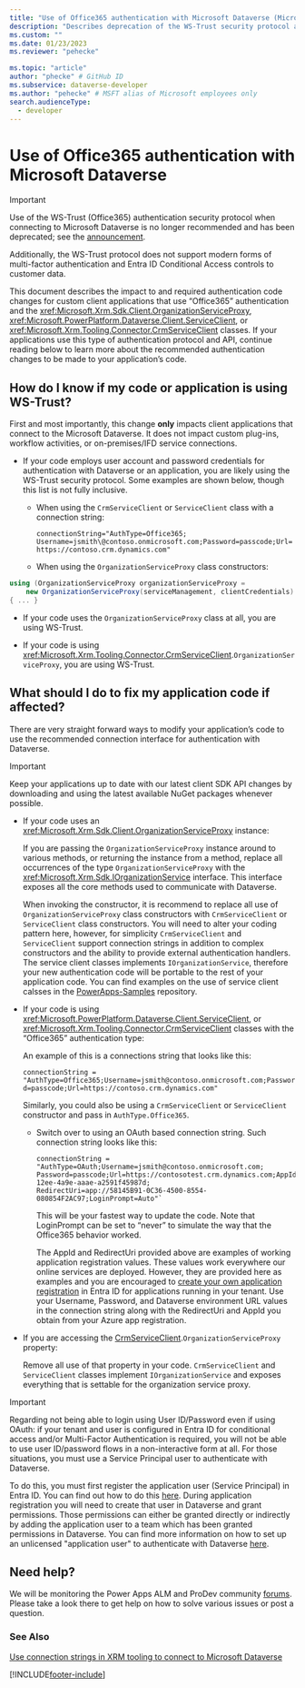 ```yaml
---
title: "Use of Office365 authentication with Microsoft Dataverse (Microsoft Dataverse) | Microsoft Docs" # Intent and product brand in a unique string of 43-59 chars including spaces
description: "Describes deprecation of the WS-Trust security protocol and the code changes required in applications that use Office365 authentication."
ms.custom: ""
ms.date: 01/23/2023
ms.reviewer: "pehecke"

ms.topic: "article"
author: "phecke" # GitHub ID
ms.subservice: dataverse-developer
ms.author: "pehecke" # MSFT alias of Microsoft employees only
search.audienceType:
  - developer
---
```


# Use of Office365 authentication with Microsoft Dataverse

> [!IMPORTANT]
> Use of the WS-Trust (Office365) authentication security protocol when connecting to Microsoft Dataverse is no longer recommended and has been deprecated; see the [announcement](/power-platform/important-changes-coming#deprecation-of-office365-authentication-type-and-organizationserviceproxy-class-for-connecting-to-dataverse).<p/>
> Additionally, the WS-Trust protocol does not support modern forms of multi-factor authentication and Entra ID Conditional Access controls to customer data.

This document describes the impact to and required authentication code changes for custom client applications that use “Office365” authentication and the <xref:Microsoft.Xrm.Sdk.Client.OrganizationServiceProxy>, <xref:Microsoft.PowerPlatform.Dataverse.Client.ServiceClient>, or <xref:Microsoft.Xrm.Tooling.Connector.CrmServiceClient> classes. If your applications use this type of authentication protocol and API,
continue reading below to learn more about the recommended authentication changes to be made to your application’s code.

## How do I know if my code or application is using WS-Trust?

First and most importantly, this change **only** impacts client applications that
connect to the Microsoft Dataverse. It does not impact custom plug-ins,
workflow activities, or on-premises/IFD service connections.

- If your code employs user account and password credentials for authentication with Dataverse or an application, you are likely using the WS-Trust security protocol. Some examples are shown below, though this list is not fully inclusive.

  - When using the `CrmServiceClient` or `ServiceClient` class with a connection string:

    `connectionString="AuthType=Office365; Username=jsmith\@contoso.onmicrosoft.com;Password=passcode;Url=https://contoso.crm.dynamics.com"`

  - When using the `OrganizationServiceProxy` class constructors:

```csharp
using (OrganizationServiceProxy organizationServiceProxy =
    new OrganizationServiceProxy(serviceManagement, clientCredentials)
{ ... }
```

- If your code uses the `OrganizationServiceProxy` class at all, you are using WS-Trust.

- If your code is using <xref:Microsoft.Xrm.Tooling.Connector.CrmServiceClient>.`OrganizationServiceProxy`, you are using WS-Trust.

## What should I do to fix my application code if affected?

There are very straight forward ways to modify your application’s code to use
the recommended connection interface for authentication with Dataverse.

> [!IMPORTANT]
> Keep your applications up to date with our latest client SDK API changes by downloading and using the latest available NuGet packages whenever possible.

- If your code uses an <xref:Microsoft.Xrm.Sdk.Client.OrganizationServiceProxy> instance:

  If you are passing the `OrganizationServiceProxy` instance around to various methods, or returning the instance from a method, replace all occurrences of the type `OrganizationServiceProxy` with the <xref:Microsoft.Xrm.Sdk.IOrganizationService> interface. This interface exposes all the core methods used to communicate with Dataverse.

  When invoking the constructor, it is recommend to replace all use of `OrganizationServiceProxy` class constructors with `CrmServiceClient` or `ServiceClient` class constructors. You will need to alter your coding pattern here, however, for simplicity `CrmServiceClient` and `ServiceClient` support connection strings in addition to complex constructors and the ability to provide external authentication handlers. The service client classes implements `IOrganizationService`, therefore your new authentication code will be portable to the rest of your application code. You can find examples on the use of service client calsses in the [PowerApps-Samples](https://github.com/microsoft/PowerApps-Samples/tree/master/dataverse/orgsvc/C%23) repository.

- If your code is using <xref:Microsoft.PowerPlatform.Dataverse.Client.ServiceClient>, or <xref:Microsoft.Xrm.Tooling.Connector.CrmServiceClient> classes with the “Office365” authentication type:

  An example of this is a connections string that looks like this:

  `connectionString = "AuthType=Office365;Username=jsmith@contoso.onmicrosoft.com;Password=passcode;Url=https://contoso.crm.dynamics.com"`

  Similarly, you could also be using a `CrmServiceClient` or `ServiceClient` constructor and pass in `AuthType.Office365`.

  - Switch over to using an OAuth based connection string. Such connection string looks like this:

    ```
    connectionString = "AuthType=OAuth;Username=jsmith@contoso.onmicrosoft.com;
    Password=passcode;Url=https://contosotest.crm.dynamics.com;AppId=51f81489-12ee-4a9e-aaae-a2591f45987d;
    RedirectUri=app://58145B91-0C36-4500-8554-080854F2AC97;LoginPrompt=Auto"`
    ```

    This will be your fastest way to update the code. Note that LoginPrompt can be set to “never” to simulate the way that the Office365 behavior worked.

    The AppId and RedirectUri provided above are examples of working application registration values. These values work everywhere our online services are deployed. However, they are provided here as examples and you are encouraged to [create your own application registration](walkthrough-register-app-azure-active-directory.md) in Entra ID for applications running in your tenant. Use your Username, Password, and Dataverse environment URL values in the connection string along with the RedirectUri and AppId you obtain from your Azure app registration.<p/>

- If you are accessing the [CrmServiceClient](/dotnet/api/microsoft.xrm.tooling.connector.crmserviceclient).`OrganizationServiceProxy` property:

  Remove all use of that property in your code. `CrmServiceClient` and `ServiceClient` classes implement `IOrganizationService` and exposes everything that is settable for the organization service proxy.

> [!IMPORTANT]
> Regarding not being able to login using User ID/Password even if using OAuth: if your tenant and user is configured in Entra ID for conditional access and/or Multi-Factor Authentication is required, you will not be able to use user ID/password flows in a non-interactive form at all. For those situations, you must use a Service Principal user to authenticate with Dataverse.<p/>
> To do this, you must first register the application user (Service Principal) in Entra ID. You can find out how to do this [here](/azure/active-directory/develop/howto-create-service-principal-portal). During application registration you will need to create that user in Dataverse and grant permissions. Those permissions can either be granted directly or indirectly by adding the application user to a team which has been granted permissions in Dataverse. You can find more information on how to set up an unlicensed "application user" to authenticate with Dataverse [here](./use-single-tenant-server-server-authentication.md).

## Need help?

We will be monitoring the Power Apps ALM and ProDev community [forums](https://powerusers.microsoft.com/t5/Power-Apps-Component-Framework/bd-p/pa_component_framework). Please take a look there to get help on how to solve various issues or post a
question.

### See Also

[Use connection strings in XRM tooling to connect to Microsoft Dataverse](xrm-tooling/use-connection-strings-xrm-tooling-connect.md)

[!INCLUDE[footer-include](../../includes/footer-banner.md)]
